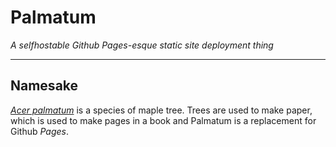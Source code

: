 # Palmatum

*A selfhostable Github Pages-esque static site deployment thing*

---

## Namesake

[*Acer palmatum*](https://en.wikipedia.org/wiki/Acer_palmatum) is a species of maple tree. Trees are used to make paper, which is used to make pages in a book and Palmatum is a replacement for Github *Pages*.
